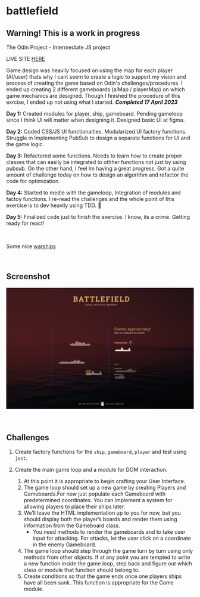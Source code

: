 # battlefield

## Warning! This is a work in progress

The Odin Project - Intermediate JS project

LIVE SITE [HERE](https://hello-damiro.github.io/battlefield)

Game design was heavily focused on using the map for each player (AI/user) thats why I cant seem to create a logic to support my vision and process of creating the game based on Odin's challenges/procedures. I ended up creating 2 different gameboards (aiMap / playerMap) on which game mechanics are designed. Though I finished the procedure of this exrcise, I ended up not using what I started. **_Completed 17 April 2023_**

**Day 1:** Created modules for player, ship, gameboard. Pending gameloop since I think UI will matter when designing it. Designed basic UI at figma.

**Day 2:** Coded CSS/JS UI functionalties. Modularized UI factory functions. Struggle in Implementing PubSub to design a separate functions for UI and the game logic.

**Day 3:** Refactored some functions. Needs to learn how to create proper classes that can easily be integrated to othher functions not just by using pubsub. On the other hand, I feel Im having a great progress. Got a quite amount of challenge today on how to design an algorithm and refactor the code for optimization.

**Day 4:** Started to medle with the gameloop, Integration of modules and factoy functions. I re-read the challenges and the whole point of this exercise is to dev heavily using TDD. 🤣

**Day 5:** Finalized code just to finish the exercise. I know, its a crime. Getting ready for react!

</br>

Some nice [warships](https://www.shutterstock.com/g/Konstantin+Petrov/sets/178552838)

</br>

## Screenshot

![Screenshot](https://github.com/hello-damiro/battlefield/blob/main/src/assets/images/screenshot.png?raw=true)

</br>

## Challenges

1. Create factory functions for the `ship`, `gameboard`, `player` and test using `jest`.

2. Create the main game loop and a module for DOM interaction.
    1. At this point it is appropriate to begin crafting your User Interface.
    2. The game loop should set up a new game by creating Players and Gameboards.For now just populate each Gameboard with predetermined coordinates. You can implement a system for allowing players to place their ships later.
    3. We’ll leave the HTML implementation up to you for now, but you should display both the player’s boards and render them using information from the Gameboard class.
        - You need methods to render the gameboards and to take user input for attacking. For attacks, let the user click on a coordinate in the enemy Gameboard.
    4. The game loop should step through the game turn by turn using only methods from other objects. If at any point you are tempted to write a new function inside the game loop, step back and figure out which class or module that function should belong to.
    5. Create conditions so that the game ends once one players ships have all been sunk. This function is appropriate for the Game module.
